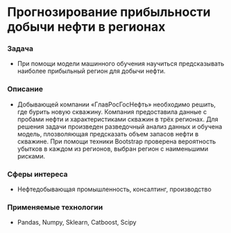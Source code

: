 # Прогнозирование прибыльности добычи нефти в регионах

### Задача  
- При помощи модели машинного обучения научиться предсказывать наиболее прибыльный регион для добычи нефти.

### Описание
- Добывающей компании «ГлавРосГосНефть» необходимо решить, где бурить новую скважину. Компания предоставила данные с пробами нефти и характеристиками скважин в трёх регионах. Для решения задачи произведен разведочный анализ данных и обучена модель, плозволяющая предсказать объем запасов нефти в скважине. При помощи техники Bootstrap проверена вероятность убытков в каждом из регионов, выбран регион с наименьшими рисками. 

### Сферы интереса
- Нефтедобывающая промышленность, консалтинг, производство

### Применяемые технологии
- Pandas, Numpy, Sklearn, Catboost, Scipy

